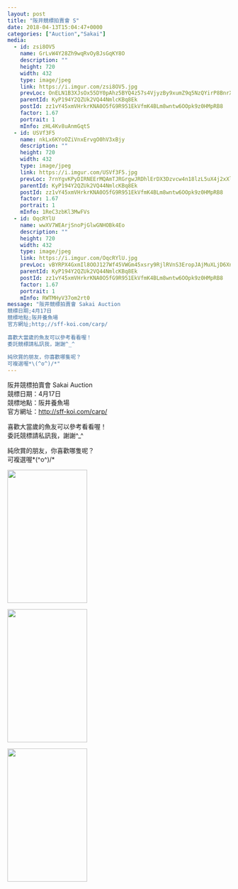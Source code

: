 ```yaml
---
layout: post
title: "阪井競標拍賣會 S" 
date: 2018-04-13T15:04:47+0000 
categories: ["Auction","Sakai"] 
media:
  - id: zsi8OV5
    name: GrLvW4Y28Zh9wqRvOyBJsGqKY8O
    description: ""   
    height: 720
    width: 432
    type: image/jpeg
    link: https://i.imgur.com/zsi8OV5.jpg
    prevLoc: OnELN1B3XJsOx55DY0pAhz5BYQ4z57s4VjyzBy9xumZ9q5NzQYirP8BnrXrmiD6KlBLZG0c6n7K5AJEOTn86wJ7GwxSvXRqlyzAnHBAR7wB7YJToroEgXoZ3TDjNVvRM9vhkzNlPl0z3I9yo7OXxQXiowMpV7n0xT2EWq2D5R8slGGJL6wQyIo2JAEEGzviNZDXpLqpBF2L8Yp23wQsJP240R3QQfoRx1JxwBPUwRjmQo3g2hQ25NNRv2Vc3nZYovQMpTyL
    parentId: KyP194Y2QZUk2VQ44NmlcKBq8Ek
    postId: zz1vY45xmVHrkrKNA0O5fG9R951EkVfmK4BLm8wntw6OOpk9z0HMpRB8
    factor: 1.67
    portrait: 1
    mInfo: zHL4Kv8uAnmGqtS
  - id: USVf3F5
    name: nkLx6KYoOZiVnxErvgO0hV3xBjy
    description: ""   
    height: 720
    width: 432
    type: image/jpeg
    link: https://i.imgur.com/USVf3F5.jpg
    prevLoc: 7rnYgvKPyDIRNEErMQAmTJRGrgwJRDhlErDX3Dzvcw4n18lzL5uX4j2xXlXnIREAGqyY1VuZO4KXAvJphx9vLEnpWAIryl9mVPvDIDwLBWDB5BFqnA1OMLq3il5Z6XygQWSAB5ZzlWgpHvrl2kvj0EFX84WVmz2EILKmyL65QosVQQqwj7mzURlZQPP4wvsqQRyrKkqVtYm1znEK39IAPvN2VYjDc9mxlVvmOPcDJvkE8WgEC1g9RwrKgAcjZPEZjkAVsAl
    parentId: KyP194Y2QZUk2VQ44NmlcKBq8Ek
    postId: zz1vY45xmVHrkrKNA0O5fG9R951EkVfmK4BLm8wntw6OOpk9z0HMpRB8
    factor: 1.67
    portrait: 1
    mInfo: 1ReC3zbKl3MwFVs
  - id: OqcRYlU
    name: wwXV7WEArjSnoPjGlwGNHOBk4Eo
    description: ""   
    height: 720
    width: 432
    type: image/jpeg
    link: https://i.imgur.com/OqcRYlU.jpg
    prevLoc: vBYRPX4GxmIl8OOJ127Wf45VWGm45xsry9RjlRVnS3EropJAjMuXLjD6XnXvIzB4WXRMj1FXkDLYQ9GqfVEYJr128OFX96m014EKSDjLQODQwAtqNX5Z5Vx2tp2gO08ODwiLXrrqWl4os5YJLrNBOyH4Q47KQ0VmfzvV8zqw9YT0VVWEM4xpuAL2NDD7JGCzOYlQA9nEHpwAmRR1VKu5JZ39xpBqFjymBvNxPLIlG4loMBZNSNQ0RkMqpvt8Vz8r9g2lC6o
    parentId: KyP194Y2QZUk2VQ44NmlcKBq8Ek
    postId: zz1vY45xmVHrkrKNA0O5fG9R951EkVfmK4BLm8wntw6OOpk9z0HMpRB8
    factor: 1.67
    portrait: 1
    mInfo: RWTMHyV37om2rt0
message: "阪井競標拍賣會 Sakai Auction  
競標日期;4月17日  
競標地點;阪井養魚場  
官方網址;http;//sff-koi.com/carp/  
  
喜歡大當歲的魚友可以參考看看喔！  
委託競標請私訊我，謝謝^_^  
  
純欣賞的朋友，你喜歡哪隻呢？  
可複選喔*\(^o^)/*"
---
```


阪井競標拍賣會 Sakai Auction  
競標日期：4月17日  
競標地點：阪井養魚場  
官方網址：http://sff-koi.com/carp/  
  
喜歡大當歲的魚友可以參考看看喔！  
委託競標請私訊我，謝謝^_^  
  
純欣賞的朋友，你喜歡哪隻呢？  
可複選喔*\(^o^)/*


[//]: #media:  
<a href="https://i.imgur.com/zsi8OV5.jpg"><img src="https://i.imgur.com/zsi8OV5.jpg" height="300" width="180" /></a> 
  

<a href="https://i.imgur.com/USVf3F5.jpg"><img src="https://i.imgur.com/USVf3F5.jpg" height="300" width="180" /></a> 
  

<a href="https://i.imgur.com/OqcRYlU.jpg"><img src="https://i.imgur.com/OqcRYlU.jpg" height="300" width="180" /></a> 
 
